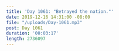 ```yaml
---
title: 'Day 1061: "Betrayed the nation."'
date: 2019-12-16 14:31:00 -08:00
file: "/uploads/Day-1061.mp3"
post: Day 1061
duration: '00:03:17'
length: 2736097
---
```


